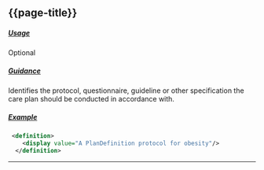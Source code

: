 ## {{page-title}}

<h5><ins>Usage</ins></h5>

<span class="mro-circle optional" title="Optional"></span> Optional

<h5><ins>Guidance</ins></h5>

Identifies the protocol, questionnaire, guideline or other specification the care plan should be conducted in accordance with.

<h5><ins>Example</ins></h5>

```xml
 <definition> 
    <display value="A PlanDefinition protocol for obesity"/> 
  </definition> 
```

---